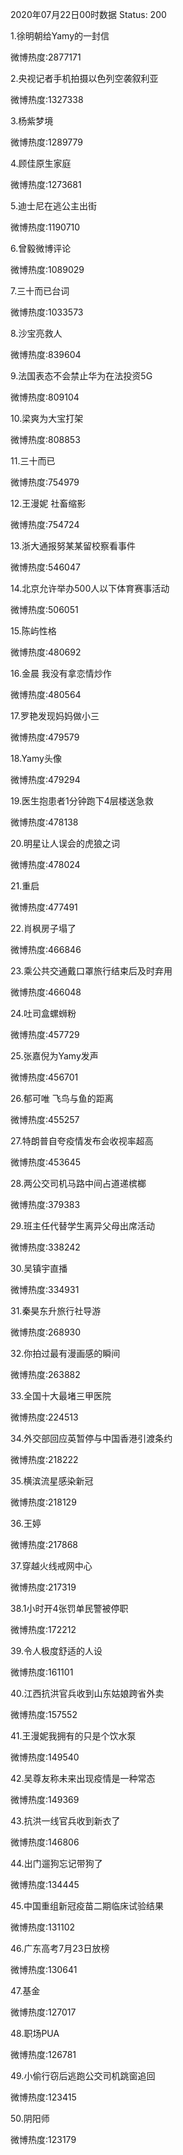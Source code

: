 2020年07月22日00时数据
Status: 200

1.徐明朝给Yamy的一封信

微博热度:2877171

2.央视记者手机拍摄以色列空袭叙利亚

微博热度:1327338

3.杨紫梦境

微博热度:1289779

4.顾佳原生家庭

微博热度:1273681

5.迪士尼在逃公主出街

微博热度:1190710

6.曾毅微博评论

微博热度:1089029

7.三十而已台词

微博热度:1033573

8.沙宝亮救人

微博热度:839604

9.法国表态不会禁止华为在法投资5G

微博热度:809104

10.梁爽为大宝打架

微博热度:808853

11.三十而已

微博热度:754979

12.王漫妮 社畜缩影

微博热度:754724

13.浙大通报努某某留校察看事件

微博热度:546047

14.北京允许举办500人以下体育赛事活动

微博热度:506051

15.陈屿性格

微博热度:480692

16.金晨 我没有拿恋情炒作

微博热度:480564

17.罗艳发现妈妈做小三

微博热度:479579

18.Yamy头像

微博热度:479294

19.医生抱患者1分钟跑下4层楼送急救

微博热度:478138

20.明星让人误会的虎狼之词

微博热度:478024

21.重启

微博热度:477491

22.肖枫房子塌了

微博热度:466846

23.乘公共交通戴口罩旅行结束后及时弃用

微博热度:466048

24.吐司盒螺蛳粉

微博热度:457729

25.张嘉倪为Yamy发声

微博热度:456701

26.郁可唯 飞鸟与鱼的距离

微博热度:455257

27.特朗普自夸疫情发布会收视率超高

微博热度:453645

28.两公交司机马路中间占道递槟榔

微博热度:379383

29.班主任代替学生离异父母出席活动

微博热度:338242

30.吴镇宇直播

微博热度:334931

31.秦昊东升旅行社导游

微博热度:268930

32.你拍过最有漫画感的瞬间

微博热度:263882

33.全国十大最堵三甲医院

微博热度:224513

34.外交部回应英暂停与中国香港引渡条约

微博热度:218222

35.横滨流星感染新冠

微博热度:218129

36.王婷

微博热度:217868

37.穿越火线戒网中心

微博热度:217319

38.1小时开4张罚单民警被停职

微博热度:172212

39.令人极度舒适的人设

微博热度:161101

40.江西抗洪官兵收到山东姑娘跨省外卖

微博热度:157552

41.王漫妮我拥有的只是个饮水泵

微博热度:149540

42.吴尊友称未来出现疫情是一种常态

微博热度:149369

43.抗洪一线官兵收到新衣了

微博热度:146806

44.出门遛狗忘记带狗了

微博热度:134445

45.中国重组新冠疫苗二期临床试验结果

微博热度:131102

46.广东高考7月23日放榜

微博热度:130641

47.基金

微博热度:127017

48.职场PUA

微博热度:126781

49.小偷行窃后逃跑公交司机跳窗追回

微博热度:123415

50.阴阳师

微博热度:123179

